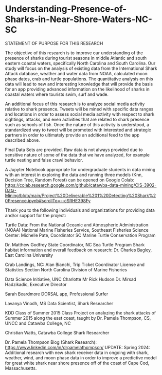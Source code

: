 # Understanding-Presence-of-Sharks-in-Near-Shore-Waters-NC-SC

STATEMENT OF PURPOSE FOR THIS RESEARCH

The objective of this research is to improve our understanding of the presence of sharks during tourist seasons in middle Atlantic and south eastern coastal waters, specifically North Carolina and South Carolina. Our study will focus on the analysis of existing data from the International Shark Attack database, weather and water data from NOAA, calculated moon phase dates, crab and turtle populations. The quantitative analysis on this data will lead to new and interesting knowledge that will provide the basis for an app providing advanced information on the likelihood of sharks in coastal waters where tourists swim, surf and wade.

An additional focus of this research is to analyze social media activity relative to shark presence. Tweets will be mined with specific data ranges and locations in order to assess social media activity with respect to shark sightings, attacks, and even activities that are related to shark presence such as schools of fish. Once the nature of this activity is understood, a standardized way to tweet will be promoted with interested and strategic partners in order to ultimately provide an additional feed to the app described above.

Final Data Sets are provided. Raw data is not always provided due to sensitive nature of some of the data that we have analyzed, for example turtle nesting and false crawl behavior. 

A Jupyter Notebook appropriate for undergraduate students in data mining with an interest in exploring the data and running three models (Knn, Decision Tree, Random Forest) can be opened on Google Colab:  https://colab.research.google.com/github/catawba-data-mining/CIS-3902-Data-Mining/blob/main/Project%20Deliverable%201%20Detecting%20Shark%20Presence.ipynb#scrollTo=--cSRHE398Fy

Thank you to the following individuals and organizations for providing data and/or support for the project:

Turtle Data: From the National Oceanic and Atmospheric Administration (NOAA) National Marine Fisheries Service, Southeast Fisheries Science Center: Michelle Pate, Coordinator SC Marine Turtle Conservation Program

Dr. Matthew Godfrey
State Coordinator, NC Sea Turtle Program
Shark habitat information and overall feedback on research: Dr. Charles Bagley, East Carolina University

Crab Landings, NC: Alan Bianchi, Trip Ticket Coordinator License and Statistics Section North Carolina Division of Marine Fisheries

Data Science Initiative, UNC Charlotte Mr Rick Hudson Dr. Mirsad Hadzikadic, Executive Director

Sarah Beardmore DORSAL app, Professional Surfer

Lavanya Vinodh, MS Data Scientist, Shark Researcher

KDD Class of Summer 2015 Class Project on analyzing the shark attacks of Summer 2015 along the east coast, taught by Dr. Pamela Thompson, CS, UNCC and Catawba College, NC

Christian Watts, Catawba College Shark Researcher

Dr. Pamela Thompson Blog (Shark Research):  https://www.linkedin.com/in/drpamelathompson/
UPDATE: Spring 2024: Additional research with new shark receiver data in ongoing with shark, weather, wind, and moon phase data in order to improve a predictive model for great white shark near shore presence off of the coast of Cape Cod, Massachusetts.
